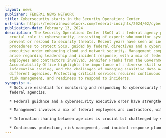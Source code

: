 ```yaml
---
layout: news
publisher: FEDERAL NEWS NETWORK
title: Cybersecurity starts in the Security Operations Center
url-link: https://federalnewsnetwork.com/federal-insights/2024/02/cybersecurity-starts-in-the-security-operations-center/
publication-date: February 13, 2024
description: The Security Operations Center (SoC) at a federal agency plays a
  crucial role in cybersecurity, consisting of experts who monitor systems to
  prevent or respond to security threats. Recent years have seen an increase in
  procedures to protect SoCs, guided by federal directives and a cybersecurity
  executive order enhancing cloud and network security. Management complexities
  arise regarding leadership and incident response, with a mix of federal
  employees and contractors involved. Jennifer Franks from the Government
  Accountability Office highlights the importance of a diverse skill set,
  information sharing, and the challenges of managing sensitive data across
  different agencies. Protecting critical services requires continuous effort,
  risk management, and readiness to respond to incidents.
synopsis: >-
  * SoCs are essential for monitoring and responding to cybersecurity threats in
  federal agencies.

  * Federal guidance and a cybersecurity executive order have strengthened SoC protections.

  * Management involves a mix of federal employees and contractors, with complexities in leadership and incident response.

  * Information sharing between agencies is crucial but challenged by varying sensitivities of data.

  * Continuous protection, risk management, and incident response planning are fundamental to SoC operations.
---
```

